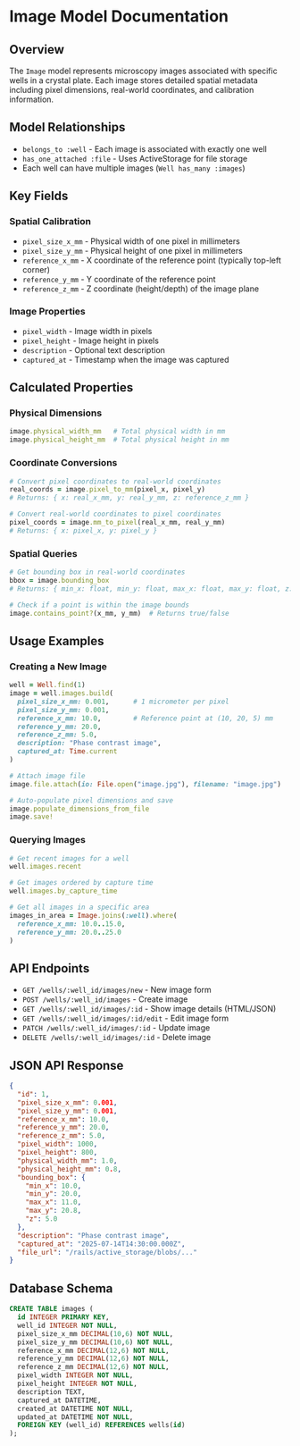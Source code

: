 # Image Model Documentation

## Overview
The `Image` model represents microscopy images associated with specific wells in a crystal plate. Each image stores detailed spatial metadata including pixel dimensions, real-world coordinates, and calibration information.

## Model Relationships
- `belongs_to :well` - Each image is associated with exactly one well
- `has_one_attached :file` - Uses ActiveStorage for file storage
- Each well can have multiple images (`Well has_many :images`)

## Key Fields

### Spatial Calibration
- `pixel_size_x_mm` - Physical width of one pixel in millimeters
- `pixel_size_y_mm` - Physical height of one pixel in millimeters
- `reference_x_mm` - X coordinate of the reference point (typically top-left corner)
- `reference_y_mm` - Y coordinate of the reference point
- `reference_z_mm` - Z coordinate (height/depth) of the image plane

### Image Properties
- `pixel_width` - Image width in pixels
- `pixel_height` - Image height in pixels
- `description` - Optional text description
- `captured_at` - Timestamp when the image was captured

## Calculated Properties

### Physical Dimensions
```ruby
image.physical_width_mm   # Total physical width in mm
image.physical_height_mm  # Total physical height in mm
```

### Coordinate Conversions
```ruby
# Convert pixel coordinates to real-world coordinates
real_coords = image.pixel_to_mm(pixel_x, pixel_y)
# Returns: { x: real_x_mm, y: real_y_mm, z: reference_z_mm }

# Convert real-world coordinates to pixel coordinates
pixel_coords = image.mm_to_pixel(real_x_mm, real_y_mm)
# Returns: { x: pixel_x, y: pixel_y }
```

### Spatial Queries
```ruby
# Get bounding box in real-world coordinates
bbox = image.bounding_box
# Returns: { min_x: float, min_y: float, max_x: float, max_y: float, z: float }

# Check if a point is within the image bounds
image.contains_point?(x_mm, y_mm)  # Returns true/false
```

## Usage Examples

### Creating a New Image
```ruby
well = Well.find(1)
image = well.images.build(
  pixel_size_x_mm: 0.001,      # 1 micrometer per pixel
  pixel_size_y_mm: 0.001,
  reference_x_mm: 10.0,        # Reference point at (10, 20, 5) mm
  reference_y_mm: 20.0,
  reference_z_mm: 5.0,
  description: "Phase contrast image",
  captured_at: Time.current
)

# Attach image file
image.file.attach(io: File.open("image.jpg"), filename: "image.jpg")

# Auto-populate pixel dimensions and save
image.populate_dimensions_from_file
image.save!
```

### Querying Images
```ruby
# Get recent images for a well
well.images.recent

# Get images ordered by capture time
well.images.by_capture_time

# Get all images in a specific area
images_in_area = Image.joins(:well).where(
  reference_x_mm: 10.0..15.0,
  reference_y_mm: 20.0..25.0
)
```

## API Endpoints
- `GET /wells/:well_id/images/new` - New image form
- `POST /wells/:well_id/images` - Create image
- `GET /wells/:well_id/images/:id` - Show image details (HTML/JSON)
- `GET /wells/:well_id/images/:id/edit` - Edit image form
- `PATCH /wells/:well_id/images/:id` - Update image
- `DELETE /wells/:well_id/images/:id` - Delete image

## JSON API Response
```json
{
  "id": 1,
  "pixel_size_x_mm": 0.001,
  "pixel_size_y_mm": 0.001,
  "reference_x_mm": 10.0,
  "reference_y_mm": 20.0,
  "reference_z_mm": 5.0,
  "pixel_width": 1000,
  "pixel_height": 800,
  "physical_width_mm": 1.0,
  "physical_height_mm": 0.8,
  "bounding_box": {
    "min_x": 10.0,
    "min_y": 20.0,
    "max_x": 11.0,
    "max_y": 20.8,
    "z": 5.0
  },
  "description": "Phase contrast image",
  "captured_at": "2025-07-14T14:30:00.000Z",
  "file_url": "/rails/active_storage/blobs/..."
}
```

## Database Schema
```sql
CREATE TABLE images (
  id INTEGER PRIMARY KEY,
  well_id INTEGER NOT NULL,
  pixel_size_x_mm DECIMAL(10,6) NOT NULL,
  pixel_size_y_mm DECIMAL(10,6) NOT NULL,
  reference_x_mm DECIMAL(12,6) NOT NULL,
  reference_y_mm DECIMAL(12,6) NOT NULL,
  reference_z_mm DECIMAL(12,6) NOT NULL,
  pixel_width INTEGER NOT NULL,
  pixel_height INTEGER NOT NULL,
  description TEXT,
  captured_at DATETIME,
  created_at DATETIME NOT NULL,
  updated_at DATETIME NOT NULL,
  FOREIGN KEY (well_id) REFERENCES wells(id)
);
```
